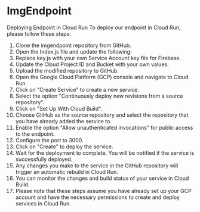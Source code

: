 ﻿# ImgEndpoint
 

Deploying Endpoint in Cloud Run
To deploy our endpoint in Cloud Run, please follow these steps:

1.	 Clone the imgendpoint repository from GitHub.
2.	Open the Index.js file and update the following:
3.	Replace key.js with your own Service Account key file for Firebase.
4.	Update the Cloud Project ID and Bucket with your own values.
5.	Upload the modified repository to GitHub.
6.	Open the Google Cloud Platform (GCP) console and navigate to Cloud Run.
7.	Click on "Create Service" to create a new service.
8.	Select the option "Continuously deploy new revisions from a source repository".
9.	Click on "Set Up With Cloud Build".
10.	Choose GitHub as the source repository and select the repository that you have already added the service to.
11.	Enable the option "Allow unauthenticated invocations" for public access to the endpoint.
12.	Configure the port to 3000.
13.	Click on "Create" to deploy the service.
14.	Wait for the deployment to complete. You will be notified if the service is successfully deployed.
15.	Any changes you make to the service in the GitHub repository will trigger an automatic rebuild in Cloud Run.
16.	You can monitor the changes and build status of your service in Cloud Build.
17.	Please note that these steps assume you have already set up your GCP account and have the necessary permissions to create and deploy services in Cloud Run.

